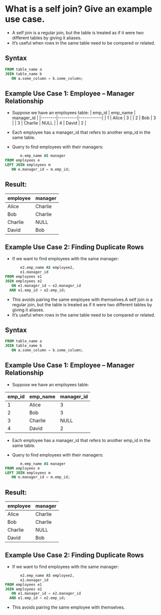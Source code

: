 # What is a self join? Give an example use case.

- A self join is a regular join, but the table is treated as if it were two different tables by giving it aliases.
- It’s useful when rows in the same table need to be compared or related.

## Syntax
```sql SELECT a.column_name, b.column_name
FROM table_name a
JOIN table_name b
   ON a.some_column = b.some_column;
```
## Example Use Case 1: Employee – Manager Relationship

- Suppose we have an employees table:
| emp_id | emp_name | manager_id |
|--------|----------|------------|
| 1      | Alice    | 3          |
| 2      | Bob      | 3          |
| 3      | Charlie  | NULL       |
| 4      | David    | 2          |


- Each employee has a manager_id that refers to another emp_id in the same table.

- Query to find employees with their managers:

```sql SELECT e.emp_name AS employee,
       m.emp_name AS manager
FROM employees e
LEFT JOIN employees m
   ON e.manager_id = m.emp_id;
```

## Result:

| employee | manager  |
|----------|----------|
| Alice    | Charlie  |
| Bob      | Charlie  |
| Charlie  | NULL     |
| David    | Bob      |

## Example Use Case 2: Finding Duplicate Rows

- If we want to find employees with the same manager:

```sql SELECT e1.emp_name AS employee1,
       e2.emp_name AS employee2,
       e1.manager_id
FROM employees e1
JOIN employees e2
   ON e1.manager_id = e2.manager_id
  AND e1.emp_id < e2.emp_id;
```

- This avoids pairing the same employee with themselves.A self join is a regular join, but the table is treated as if it were two different tables by giving it aliases.
- It’s useful when rows in the same table need to be compared or related.

## Syntax
```sql SELECT a.column_name, b.column_name
FROM table_name a
JOIN table_name b
   ON a.some_column = b.some_column;
```
## Example Use Case 1: Employee – Manager Relationship

- Suppose we have an employees table:

| emp_id | emp_name | manager_id |
|--------|----------|------------|
| 1      | Alice    | 3          |
| 2      | Bob      | 3          |
| 3      | Charlie  | NULL       |
| 4      | David    | 2          |


- Each employee has a manager_id that refers to another emp_id in the same table.

- Query to find employees with their managers:

```sql SELECT e.emp_name AS employee,
       m.emp_name AS manager
FROM employees e
LEFT JOIN employees m
   ON e.manager_id = m.emp_id;
```

## Result:
| employee | manager  |
|----------|----------|
| Alice    | Charlie  |
| Bob      | Charlie  |
| Charlie  | NULL     |
| David    | Bob      |

## Example Use Case 2: Finding Duplicate Rows

- If we want to find employees with the same manager:

```sql SELECT e1.emp_name AS employee1,
       e2.emp_name AS employee2,
       e1.manager_id
FROM employees e1
JOIN employees e2
   ON e1.manager_id = e2.manager_id
  AND e1.emp_id < e2.emp_id;
```

- This avoids pairing the same employee with themselves.
